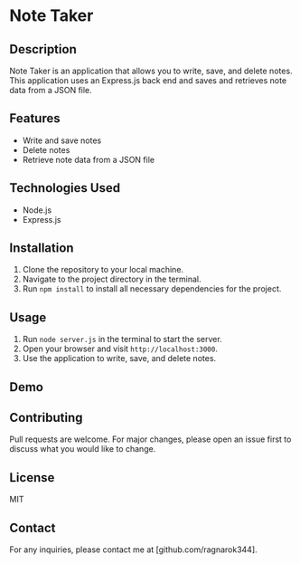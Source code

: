 # Note Taker

## Description

Note Taker is an application that allows you to write, save, and delete notes. This application uses an Express.js back end and saves and retrieves note data from a JSON file.

## Features

- Write and save notes
- Delete notes
- Retrieve note data from a JSON file

## Technologies Used

- Node.js
- Express.js

## Installation

1. Clone the repository to your local machine.
2. Navigate to the project directory in the terminal.
3. Run `npm install` to install all necessary dependencies for the project.

## Usage

1. Run `node server.js` in the terminal to start the server.
2. Open your browser and visit `http://localhost:3000`.
3. Use the application to write, save, and delete notes.


## Demo





## Contributing

Pull requests are welcome. For major changes, please open an issue first to discuss what you would like to change.

## License

MIT

## Contact

For any inquiries, please contact me at [github.com/ragnarok344].